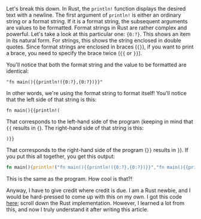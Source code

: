 Let's break this down. In Rust, the `println!` function displays the desired text
with a newline. The first argument of `println!` is either an ordinary string or
a format string. If it is a format string, the subsequent arguments are values
to be formatted. Format strings in Rust are rather complex and powerful. Let's take
a look at this particular one: `{0:?}`. This shows an item in its natural form.
For strings, this shows the string enclosed in double quotes. Since format strings
are enclosed in braces (`{}`), if you want to print a brace, you need to specify
the brace twice (`{{` or `}}`).

You'll notice that both the format string and the value to be formatted are
identical:

```
"fn main(){{println!({0:?},{0:?})}}"
```

In other words, we're using the format string to format itself! You'll notice
that the left side of that string is this:

```
fn main(){{println!(
```

That corresponds to the left-hand side of the program (keeping in mind that
`{{` results in `{`). The right-hand side of that string is this:

```
)}}
```

That corresponds to the right-hand side of the program (`}}` results in `}`).
If you put this all together, you get this output:

```rust
fn main(){println!("fn main(){{println!({0:?},{0:?})}}","fn main(){{println!({0:?},{0:?})}}")}
```

This is the same as the program. How cool is that?!

Anyway, I have to give credit where credit is due. I am a Rust newbie, and I
would be hard-pressed to come up with this on my own. I got this code
[here](https://cs.lmu.edu/~ray/notes/quineprograms/); scroll down the Rust
implementation. However, I learned a lot from this, and now I truly understand it
after writing this article.

